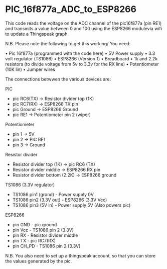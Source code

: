 # PIC_16f877a_ADC_to_ESP8266
This code reads the voltage on the ADC channel of the pic16f877a (pin RE1) and transmits a value between 0 and 100
using the ESP8266 modulevia wifi to update a Thingspeak graph.

N.B. Please note the following to get this working/ You need:

• Pic 16f877a (programmed with the code here)
• 5V Power supply
• 3.3 volt regulator (TS1086)
• ESP8266 (Version 1)
• Breadboard
• 1k and 2.2k resistors (to divide voltage from 5v to 3.3v for the RX line)
• Potentiometer (10K lin)
• Jumper wires


The connections betwwen the various devices are:

PIC
- pic RC6(TX) -> Resistor divider top (1K)
- pic RC7(RX) -> ESP8266 TX pin
- pic Ground  -> ESP8266 Ground
- pic RE1     -> Potentiometer pin 2 (wiper)

Potentiometer
- pin 1  -> 5V     
- pin 2  -> PIC RE1
- pin 3  -> Ground

Resistor divider
- Resistor divider top (1K)      -> pic RC6 (TX)
- Resistor divider middle        -> ESP8266 RX pin
- Resistor divider bottom (2.2K) -> ESP8266 ground

TS1086 (3.3V regulator)
- TS1086 pin1 (grond)    - Power supply 0V
- TS1086 pin2 (3.3V out) - ESP8266 (3.3V Vcc)
- TS1086 pin3 (5V in)    - Power supply 5V (Also powers pic)

ESP8266
- pin GND   - pic ground
- pin Vcc   - TS1086 pin 2 (3.3V)
- pin RX    - Resistor divider middle
- pin TX    - pic RC7(RX)
- pin CH_PD - TS1086 pin 2 (3.3V)

N.B. You also need to set up a thingspeak account, so that you can store the values generated by the pic.
